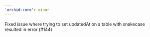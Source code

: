 ```yaml
---
'orchid-core': minor
---
```


Fixed issue where trying to set updatedAt on a table with snakecase resulted in error (#144)
